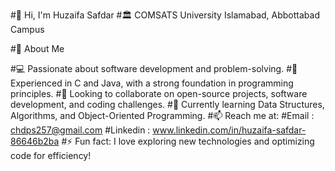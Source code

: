 #👋 Hi, I'm Huzaifa Safdar
#🏛 COMSATS University Islamabad, Abbottabad Campus

#🚀 About Me

#💻 Passionate about software development and problem-solving.
#🔹 Experienced in C and Java, with a strong foundation in programming principles.
#🤝 Looking to collaborate on open-source projects, software development, and coding challenges.
#🌱 Currently learning Data Structures, Algorithms, and Object-Oriented Programming.
#📫 Reach me at: 
#Email : chdps257@gmail.com
#Linkedin : www.linkedin.com/in/huzaifa-safdar-86646b2ba
#⚡ Fun fact: I love exploring new technologies and optimizing code for efficiency!
